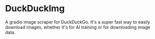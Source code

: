 # DuckDuckImg
A gradio image scraper for DuckDuckGo. It's a super fast way to easily download images, whether it's for AI training or for downloading image data.
